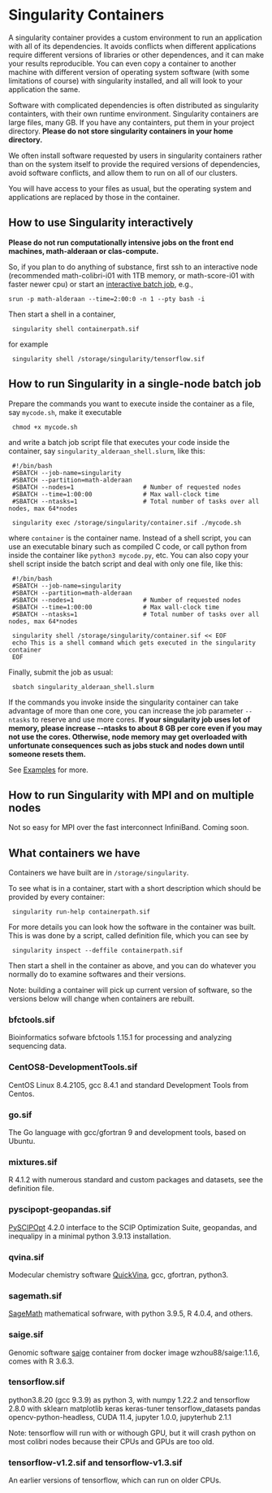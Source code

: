 # Singularity Containers

A singularity container provides a custom environment to run an application with all of its dependencies. It avoids conflicts when different applications require different versions of libraries or other dependences, and it can make your results reproducible. You can even copy a container to another machine with different version of operating system software (with some limitations of course) with singularity installed, and all will look to your application the same. 

Software with complicated dependencies is often distributed as singularity containters, with their own runtime environment. Singularity containers are large files, many GB. If you have any containters, put them in your project directory. **Please do not store singularity containers in your home directory.**

We often install software requested by users in singularity containers rather than on the system itself to provide the required versions of dependencies, avoid software conflicts, and allow them to run on all of our clusters. 

You will have access to your files as usual, but the operating system and applications are replaced by those in the container.


## How to use Singularity interactively

**Please do not run computationally intensive jobs on the front end machines, math-alderaan or clas-compute.**

So, if you plan to do anything of substance, first ssh to an interactive node (recommended math-colibri-i01 with 1TB memory, or math-score-i01 with faster newer cpu) or start an [interactive batch job](../clusters_guide/#interactive-jobs), e.g.,

    srun -p math-alderaan --time=2:00:0 -n 1 --pty bash -i

Then start a shell in a container,

     singularity shell containerpath.sif

for example

     singularity shell /storage/singularity/tensorflow.sif
     

## How to run Singularity in a single-node batch job

Prepare the commands you want to execute inside the container as a file, say `mycode.sh`, make it executable
     
     chmod +x mycode.sh
     
and write a batch job script file that executes your code inside the container,
say `singularity_alderaan_shell.slurm`, like this:

     #!/bin/bash
     #SBATCH --job-name=singularity
     #SBATCH --partition=math-alderaan
     #SBATCH --nodes=1                   # Number of requested nodes
     #SBATCH --time=1:00:00              # Max wall-clock time
     #SBATCH --ntasks=1                  # Total number of tasks over all nodes, max 64*nodes

     singularity exec /storage/singularity/container.sif ./mycode.sh
     
where `container` is the container name. Instead of a shell script, you can use an executable binary such as compiled C code, or call python from inside the container like `python3 mycode.py`, etc. You can also copy your shell script inside the batch script and deal with only one file, like this:

     #!/bin/bash
     #SBATCH --job-name=singularity
     #SBATCH --partition=math-alderaan
     #SBATCH --nodes=1                   # Number of requested nodes
     #SBATCH --time=1:00:00              # Max wall-clock time
     #SBATCH --ntasks=1                  # Total number of tasks over all nodes, max 64*nodes

     singularity shell /storage/singularity/container.sif << EOF
     echo This is a shell command which gets executed in the singularity container
     EOF
     
Finally, submit the job as usual: 

     sbatch singularity_alderaan_shell.slurm

If the commands you invoke inside the singularity container can take advantage of
more than one core, you can increase the job parameter `--ntasks` to reserve and use 
more cores. **If your singularity job uses lot of memory, please increase --ntasks to 
about 8 GB per core even if you may not use the cores. Otherwise, node memory may get
overloaded with unfortunate consequences such as jobs stuck and 
nodes down until someone resets them.**

See [Examples](../examples) for more.

## How to run Singularity with MPI and on multiple nodes

Not so easy for MPI over the fast interconnect InfiniBand. Coming soon.
                                                                                                                          
## What containers we have

Containers we have built are in `/storage/singularity`.

To see what is in a container, start with a short description which should be provided by every container:

     singularity run-help containerpath.sif
      
For more details you can look how the software in the container was built. This is was done by a script, called definition file, which you can see by

     singularity inspect --deffile containerpath.sif

Then start a shell in the container as above, and you can do whatever you normally do to examine softwares and their versions.

Note: building a container will pick up current version of software, so the versions below will change when containers are rebuilt.

### bfctools.sif

Bioinformatics sofware bfctools 1.15.1 for processing and analyzing sequencing data.

### CentOS8-DevelopmentTools.sif

CentOS Linux 8.4.2105, gcc 8.4.1 and standard Development Tools from Centos.

### go.sif

The Go language with gcc/gfortran 9 and development tools, based on Ubuntu.

### mixtures.sif

R 4.1.2 with numerous standard and custom packages and datasets, see the definition file.

### pyscipopt-geopandas.sif
 
[PySCIPOpt](https://pypi.org/project/PySCIPOpt) 4.2.0 interface to the SCIP Optimization Suite, geopandas, and inequalipy in a minimal python 3.9.13 installation.

### qvina.sif

Modecular chemistry software [QuickVina](https://github.com/QVina/qvina), gcc, gfortran, python3.

### sagemath.sif

[SageMath](https://www.sagemath.org) mathematical sofrware, with python 3.9.5, R 4.0.4, and others.

### saige.sif

Genomic software [saige](https://saigegit.github.io/SAIGE-doc/docs/Installation.html) container from docker image wzhou88/saige:1.1.6, comes with R 3.6.3.

### tensorflow.sif

python3.8.20 (gcc 9.3.9) as python 3, with numpy 1.22.2 and tensorflow 2.8.0 with sklearn matplotlib keras keras-tuner tensorflow_datasets pandas opencv-python-headless,
CUDA 11.4, jupyter 1.0.0, jupyterhub 2.1.1

Note: tensorflow will run with or withough GPU, but it will crash python on most colibri nodes because their CPUs and GPUs are too old.

### tensorflow-v1.2.sif and tensorflow-v1.3.sif

An earlier versions of tensorflow, which can run on older CPUs.






